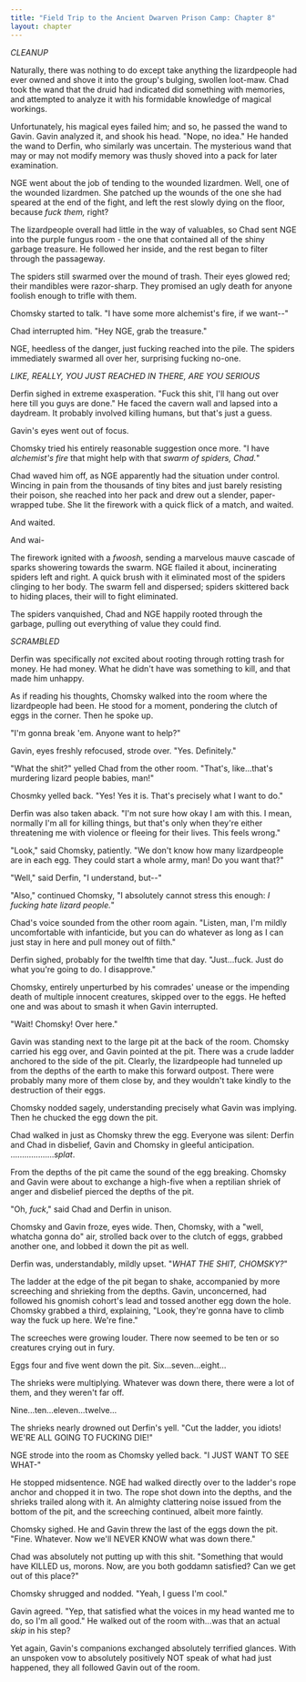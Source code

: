 ```yaml
---
title: "Field Trip to the Ancient Dwarven Prison Camp: Chapter 8"
layout: chapter
---
```


*CLEANUP*

Naturally, there was nothing to do except take anything the lizardpeople had ever owned and shove it into the group's bulging, swollen loot-maw. Chad took the wand that the druid had indicated did something with memories, and attempted to analyze it with his formidable knowledge of magical workings.

Unfortunately, his magical eyes failed him; and so, he passed the wand to Gavin. Gavin analyzed it, and shook his head. "Nope, no idea." He handed the wand to Derfin, who similarly was uncertain. The mysterious wand that may or may not modify memory was thusly shoved into a pack for later examination.

NGE went about the job of tending to the wounded lizardmen. Well, one of the wounded lizardmen. She patched up the wounds of the one she had speared at the end of the fight, and left the rest slowly dying on the floor, because _fuck them,_ right?

The lizardpeople overall had little in the way of valuables, so Chad sent NGE into the purple fungus room - the one that contained all of the shiny garbage treasure. He followed her inside, and the rest began to filter through the passageway.

The spiders still swarmed over the mound of trash. Their eyes glowed red; their mandibles were razor-sharp. They promised an ugly death for anyone foolish enough to trifle with them.

Chomsky started to talk. "I have some more alchemist's fire, if we want--"

Chad interrupted him. "Hey NGE, grab the treasure."

NGE, heedless of the danger, just fucking reached into the pile. The spiders immediately swarmed all over her, surprising fucking no-one.

*LIKE, REALLY, YOU JUST REACHED IN THERE, ARE YOU SERIOUS*

Derfin sighed in extreme exasperation. "Fuck this shit, I'll hang out over here till you guys are done." He faced the cavern wall and lapsed into a daydream. It probably involved killing humans, but that's just a guess.

Gavin's eyes went out of focus.

Chomsky tried his entirely reasonable suggestion once more. "I have _alchemist's fire_ that might help with that _swarm of spiders, Chad._"

Chad waved him off, as NGE apparently had the situation under control. Wincing in pain from the thousands of tiny bites and just barely resisting their poison, she reached into her pack and drew out a slender, paper-wrapped tube. She lit the firework with a quick flick of a match, and waited.

And waited.

And wai-

The firework ignited with a _fwoosh_, sending a marvelous mauve cascade of sparks showering towards the swarm. NGE flailed it about, incinerating spiders left and right. A quick brush with it eliminated most of the spiders clinging to her body. The swarm fell and dispersed; spiders skittered back to hiding places, their will to fight eliminated.

The spiders vanquished, Chad and NGE happily rooted through the garbage, pulling out everything of value they could find.

*SCRAMBLED*

Derfin was specifically _not_ excited about rooting through rotting trash for money. He had money. What he didn't have was something to kill, and that made him unhappy.

As if reading his thoughts, Chomsky walked into the room where the lizardpeople had been. He stood for a moment, pondering the clutch of eggs in the corner. Then he spoke up.

"I'm gonna break 'em. Anyone want to help?"

Gavin, eyes freshly refocused, strode over. "Yes. Definitely."

"What the shit?" yelled Chad from the other room. "That's, like...that's murdering lizard people babies, man!"

Chosmky yelled back. "Yes! Yes it is. That's precisely what I want to do."

Derfin was also taken aback. "I'm not sure how okay I am with this. I mean, normally I'm all for killing things, but that's only when they're either threatening me with violence or fleeing for their lives. This feels wrong."

"Look," said Chomsky, patiently. "We don't know how many lizardpeople are in each egg. They could start a whole army, man! Do you want that?"

"Well," said Derfin, "I understand, but--"

"Also," continued Chomsky, "I absolutely cannot stress this enough: _I fucking hate lizard people._"

Chad's voice sounded from the other room again. "Listen, man, I'm mildly uncomfortable with infanticide, but you can do whatever as long as I can just stay in here and pull money out of filth."

Derfin sighed, probably for the twelfth time that day. "Just...fuck. Just do what you're going to do. I disapprove."

Chomsky, entirely unperturbed by his comrades' unease or the impending death of multiple innocent creatures, skipped over to the eggs. He hefted one and was about to smash it when Gavin interrupted.

"Wait! Chomsky! Over here."

Gavin was standing next to the large pit at the back of the room. Chomsky carried his egg over, and Gavin pointed at the pit. There was a crude ladder anchored to the side of the pit. Clearly, the lizardpeople had tunneled up from the depths of the earth to make this forward outpost. There were probably many more of them close by, and they wouldn't take kindly to the destruction of their eggs.

Chomsky nodded sagely, understanding precisely what Gavin was implying. Then he chucked the egg down the pit.


Chad walked in just as Chomsky threw the egg. Everyone was silent: Derfin and Chad in disbelief, Gavin and Chomsky in gleeful anticipation.
..................._splat_.

From the depths of the pit came the sound of the egg breaking. Chomsky and Gavin were about to exchange a high-five when a reptilian shriek of anger and disbelief pierced the depths of the pit.

"Oh, _fuck_," said Chad and Derfin in unison.

Chomsky and Gavin froze, eyes wide. Then, Chomsky, with a "well, whatcha gonna do" air, strolled back over to the clutch of eggs, grabbed another one, and lobbed it down the pit as well.

Derfin was, understandably, mildly upset. "_WHAT THE SHIT, CHOMSKY?_"

The ladder at the edge of the pit began to shake, accompanied by more screeching and shrieking from the depths. Gavin, unconcerned, had followed his gnomish cohort's lead and tossed another egg down the hole. Chomsky grabbed a third, explaining, "Look, they're gonna have to climb way the fuck up here. We're fine."

The screeches were growing louder. There now seemed to be ten or so creatures crying out in fury.

Eggs four and five went down the pit. Six...seven...eight...

The shrieks were multiplying. Whatever was down there, there were a lot of them, and they weren't far off.

Nine...ten...eleven...twelve...

The shrieks nearly drowned out Derfin's yell. "Cut the ladder, you idiots! WE'RE ALL GOING TO FUCKING DIE!"

NGE strode into the room as Chomsky yelled back. "I JUST WANT TO SEE WHAT-"

He stopped midsentence. NGE had walked directly over to the ladder's rope anchor and chopped it in two. The rope shot down into the depths, and the shrieks trailed along with it. An almighty clattering noise issued from the bottom of the pit, and the screeching continued, albeit more faintly.

Chomsky sighed. He and Gavin threw the last of the eggs down the pit. "Fine. Whatever. Now we'll NEVER KNOW what was down there."

Chad was absolutely not putting up with this shit. "Something that would have KILLED us, morons. Now, are you both goddamn satisfied? Can we get out of this place?"

Chomsky shrugged and nodded. "Yeah, I guess I'm cool."

Gavin agreed. "Yep, that satisfied what the voices in my head wanted me to do, so I'm all good." He walked out of the room with...was that an actual _skip_ in his step?

Yet again, Gavin's companions exchanged absolutely terrified glances. With an unspoken vow to absolutely positively NOT speak of what had just happened, they all followed Gavin out of the room.
